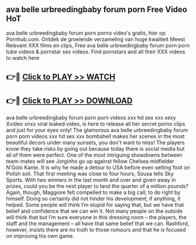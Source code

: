 ## ava belle urbreedingbaby forum porn Free Video HoT 

ava belle urbreedingbaby forum porn porno video's gratis, hier op Pornhub.com. Ontdek de groeiende verzameling van hoge kwaliteit Meest Relevant XXX films en clips,
Free ava belle urbreedingbaby forum porn porn tube videos & pornstar sex videos. Find pornstars and all their XXX videos to watch here


## 👉🔴 [Click to PLAY >> WATCH](http://us.freeplayer.one?title=ava_belle_urbreedingbaby_forum_porn&ref=16D)

## 👉🔴 [Click to PLAY >> DOWNLOAD](http://us.freeplayer.one?title=ava_belle_urbreedingbaby_forum_porn&ref=16D)


ava belle urbreedingbaby forum porn porn videos xxx hd sex xxx sexy Xvideo xnxx viral leaked video, is here to release all her secret porno clips and just for your eyes only! The glamorous ava belle urbreedingbaby forum porn porn videos xxx hd sex xxx bombshell makes her scenes in the most beautiful decors under many sunsets, you don't want to miss! The players know they take risks by going out because today there is social media but all of them were perfect. One of the most intriguing showdowns between team-mates will see Jorginho go up against fellow Chelsea midfielder N'Golo Kante. It is why he made a detour to USA before even setting foot on Polish soil. That first meeting was close to four hours, Sousa tells Sky Sports. With two winners in the last month and over and given away in prizes, could you be the next player to land the quarter of a million pounds? Again, though, Maggiore felt compelled to make a big call; to do right by himself. Doing so certainly did not hinder his development; if anything, it helped. Some people will think I’m stupid for saying that, but we have that belief and confidence that we can win it. Not many people on the outside will think that but I’m sure everyone in this dressing room – the players, the staff and the management – all have that same belief that we can. Rashford, however, insists there are no truth to those rumours and that he is focused on improving his own game.